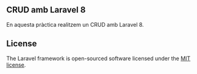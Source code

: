 ## CRUD amb Laravel 8

En aquesta pràctica realitzem un CRUD amb Laravel 8.

## License

The Laravel framework is open-sourced software licensed under the [MIT license](https://opensource.org/licenses/MIT).
